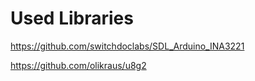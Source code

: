 # Used Libraries

https://github.com/switchdoclabs/SDL_Arduino_INA3221

https://github.com/olikraus/u8g2
